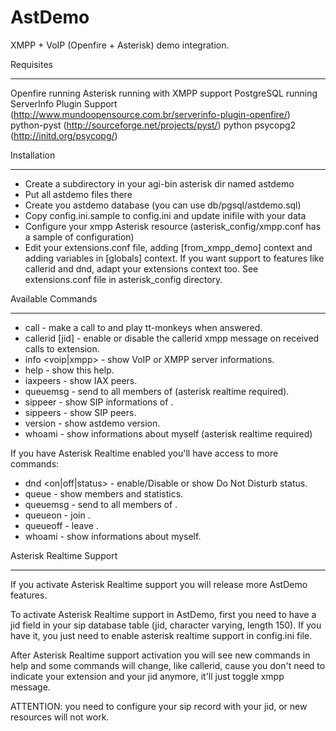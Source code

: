 AstDemo
=======

XMPP + VoIP (Openfire + Asterisk) demo integration.

Requisites
**********
Openfire running
Asterisk running with XMPP support
PostgreSQL running
ServerInfo Plugin Support (http://www.mundoopensource.com.br/serverinfo-plugin-openfire/)
python-pyst (http://sourceforge.net/projects/pyst/)
python psycopg2 (http://initd.org/psycopg/)

Installation
************
* Create a subdirectory in your agi-bin asterisk dir named astdemo
* Put all astdemo files there
* Create you astdemo database (you can use db/pgsql/astdemo.sql)
* Copy config.ini.sample to config.ini and update inifile with your data
* Configure your xmpp Asterisk resource (asterisk_config/xmpp.conf has a sample of configuration)
* Edit your extensions.conf file, adding [from_xmpp_demo] context and adding variables in [globals] context. If you want support to features like callerid and dnd, adapt your extensions context too. See extensions.conf file in asterisk_config directory.

Available Commands
******************
* call <number> - make a call to <number> and play tt-monkeys when answered.
* callerid <extension> [jid] - enable or disable the callerid xmpp message on received calls to extension.
* info <voip|xmpp> - show VoIP or XMPP server informations.
* help - show this help.
* iaxpeers - show IAX peers.
* queuemsg <queue> <message> - send <message> to all members of <queue> (asterisk realtime required).
* sippeer <extension> - show SIP informations of <extension>.
* sippeers - show SIP peers.
* version - show astdemo version.
* whoami - show informations about myself (asterisk realtime required)

If you have Asterisk Realtime enabled you'll have access to more commands:
* dnd <on|off|status> - enable/Disable or show Do Not Disturb status.
* queue <queue> - show <queue> members and statistics.
* queuemsg <queue> <message> - send <message> to all members of <queue>.
* queueon <queue> - join <queue>.
* queueoff <queue> - leave <queue>.
* whoami - show informations about myself.

Asterisk Realtime Support
*************************

If you activate Asterisk Realtime support you will release more AstDemo features.

To activate Asterisk Realtime support in AstDemo, first you need to have a jid field in your sip database table (jid, character varying, length 150). 
If you have it, you just need to enable asterisk realtime support in config.ini file. 

After Asterisk Realtime support activation you will see new commands in help and some commands will change, like callerid, cause you don't need to indicate your extension and your jid anymore, it'll just toggle xmpp message. 

ATTENTION: you need to configure your sip record with your jid, or new resources will not work.

